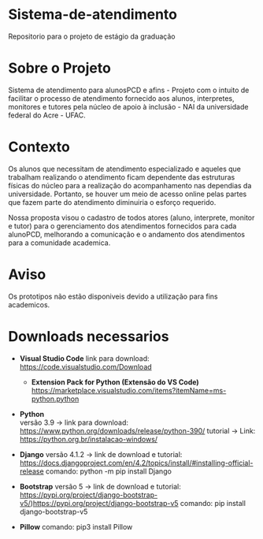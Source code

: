 # Sistema-de-atendimento
Repositorio para o projeto de estágio da graduação

# Sobre o Projeto

Sistema de atendimento para alunosPCD e afins - Projeto com o intuito de facilitar o processo de atendimento fornecido aos alunos, interpretes, monitores e tutores pela núcleo de apoio à inclusão - NAI da universidade federal do Acre - UFAC.

# Contexto

Os alunos que necessitam de atendimento especializado e aqueles que trabalham realizando o atendimento ficam dependente das estruturas físicas do núcleo para a realização do acompanhamento nas dependias da universidade. Portanto, se houver um meio de acesso online pelas partes que fazem parte do atendimento diminuiria o esforço requerido.

Nossa proposta visou o cadastro de todos atores (aluno, interprete, monitor e tutor) para o gerenciamento dos atendimentos fornecidos para cada alunoPCD, melhorando a comunicação e o andamento dos atendimentos para a comunidade academica.

# Aviso

Os prototipos não estão disponiveis devido a utilização para fins academicos.

#  Downloads necessarios
  - **Visual Studio Code**
    link para download: https://code.visualstudio.com/Download
    - **Extension Pack for Python (Extensão do VS Code)**
      https://marketplace.visualstudio.com/items?itemName=ms-python.python

  - **Python**      
    versão 3.9 -> link para download: https://www.python.org/downloads/release/python-390/
    tutorial   -> Link: https://python.org.br/instalacao-windows/
    
  - **Django**
    versão 4.1.2 -> link de download e tutorial: https://docs.djangoproject.com/en/4.2/topics/install/#installing-official-release
    comando: python -m pip install Django

  - **Bootstrap**
    versão 5 -> link de download e tutorial: https://pypi.org/project/django-bootstrap-v5/)https://pypi.org/project/django-bootstrap-v5
    comando: pip install django-bootstrap-v5

  - **Pillow**
    comando: pip3 install Pillow
